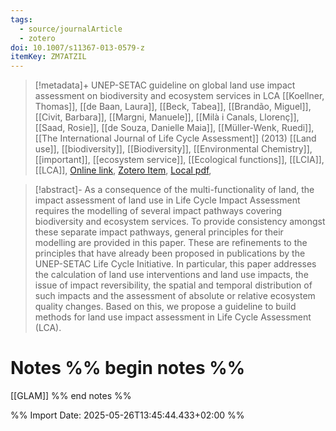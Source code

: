```yaml
---
tags:
  - source/journalArticle
  - zotero
doi: 10.1007/s11367-013-0579-z
itemKey: ZM7ATZIL
---
```

>[!metadata]+
> UNEP-SETAC guideline on global land use impact assessment on biodiversity and ecosystem services in LCA
> [[Koellner, Thomas]], [[de Baan, Laura]], [[Beck, Tabea]], [[Brandão, Miguel]], [[Civit, Barbara]], [[Margni, Manuele]], [[Milà i Canals, Llorenç]], [[Saad, Rosie]], [[de Souza, Danielle Maia]], [[Müller-Wenk, Ruedi]], 
> [[The International Journal of Life Cycle Assessment]] (2013)
> [[Land use]], [[biodiversity]], [[Biodiversity]], [[Environmental Chemistry]], [[important]], [[ecosystem service]], [[Ecological functions]], [[LCIA]], [[LCA]], 
> [Online link](https://doi.org/10.1007/s11367-013-0579-z), [Zotero Item](zotero://select/library/items/ZM7ATZIL), [Local pdf](file://C:/Users/aburg/Documents/references/zotero/storage/DF2U7FHZ/Koellner2013_UNEPSETACguideline.pdf), 

>[!abstract]-
>As a consequence of the multi-functionality of land, the impact assessment of land use in Life Cycle Impact Assessment requires the modelling of several impact pathways covering biodiversity and ecosystem services. To provide consistency amongst these separate impact pathways, general principles for their modelling are provided in this paper. These are refinements to the principles that have already been proposed in publications by the UNEP-SETAC Life Cycle Initiative. In particular, this paper addresses the calculation of land use interventions and land use impacts, the issue of impact reversibility, the spatial and temporal distribution of such impacts and the assessment of absolute or relative ecosystem quality changes. Based on this, we propose a guideline to build methods for land use impact assessment in Life Cycle Assessment (LCA).

# Notes %% begin notes %%
[[GLAM]]
%% end notes %%




%% Import Date: 2025-05-26T13:45:44.433+02:00 %%
